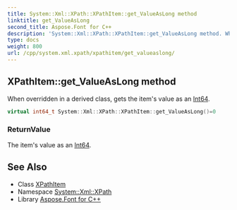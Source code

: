 ```yaml
---
title: System::Xml::XPath::XPathItem::get_ValueAsLong method
linktitle: get_ValueAsLong
second_title: Aspose.Font for C++
description: 'System::Xml::XPath::XPathItem::get_ValueAsLong method. When overridden in a derived class, gets the item''s value as an Int64 in C++.'
type: docs
weight: 800
url: /cpp/system.xml.xpath/xpathitem/get_valueaslong/
---
```

## XPathItem::get_ValueAsLong method


When overridden in a derived class, gets the item's value as an [Int64](../../../system/int64/).

```cpp
virtual int64_t System::Xml::XPath::XPathItem::get_ValueAsLong()=0
```


### ReturnValue

The item's value as an [Int64](../../../system/int64/).

## See Also

* Class [XPathItem](../)
* Namespace [System::Xml::XPath](../../)
* Library [Aspose.Font for C++](../../../)
